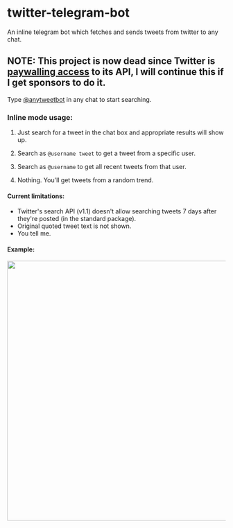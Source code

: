 # twitter-telegram-bot
An inline telegram bot which fetches and sends tweets from twitter to any chat.

## NOTE: This project is now dead since Twitter is [paywalling access](https://twitter.com/TwitterDev/status/1621026986784337922) to its API, I will continue this if I get sponsors to do it.

Type [@anytweetbot](https://t.me/anytweetbot) in any chat to start searching.

### Inline mode usage:

1. Just search for a tweet in the chat box and appropriate results will show up.

2. Search as `@username tweet` to get a tweet from a specific user.

3. Search as `@username` to get all recent tweets from that user.

4. Nothing. You'll get tweets from a random trend.


#### Current limitations:
- Twitter's search API (v1.1) doesn't allow searching tweets 7 days after they're posted (in the standard package).
- Original quoted tweet text is not shown.
- You tell me.

#### Example:

<img src="https://user-images.githubusercontent.com/37377066/110358882-477f4d00-8056-11eb-80ce-b6865222250c.gif" width=580 height=600>
